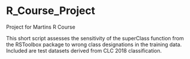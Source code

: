 # R_Course_Project
Project for Martins R Course

This short script assesses the sensitivity of the superClass function from the RSToolbox package to wrong class designations
in the training data. Included are test datasets derived from CLC 2018 classification.
